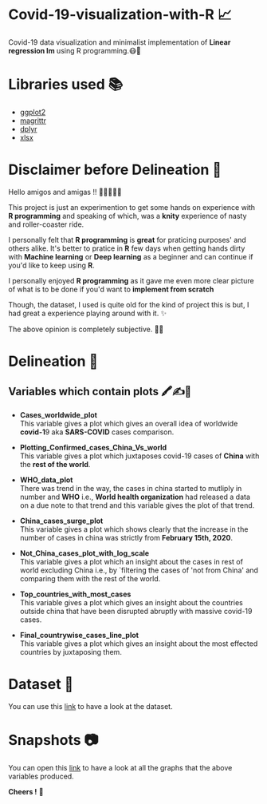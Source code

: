 # Covid-19-visualization-with-R 📈

Covid-19 data visualization and minimalist implementation of **Linear regression lm** using R programming.😷👀

# Libraries used ​📚

- [ggplot2](https://github.com/tidyverse/ggplot2)
- [magrittr](https://github.com/tidyverse/magrittr)
- [dplyr](https://dplyr.tidyverse.org//)
- [xlsx](https://cran.r-project.org/web/packages/xlsx/index.html)

# Disclaimer before Delineation 🔔

Hello amigos and amigas !! 🧑🏻‍🤝‍🧑🏻

This project is just an experimention to get some hands on experience with **R programming** and speaking of which, was a **knity** experience of nasty and roller-coaster ride.

I personally felt that **R programming** is **great** for praticing purposes' and others alike. It's better to pratice in **R** few days when getting hands dirty with **Machine learning** or **Deep learning** as a beginner and can continue if you'd like to keep using **R**.

I personally enjoyed **R programming** as it gave me even more clear picture of what is to be done if you'd want to **implement from scratch**

Though, the dataset, I used is quite old for the kind of project this is but, I had great a experience playing around with it. ✨

The above opinion is completely subjective. 🙌🏻

# Delineation 🧮

## Variables which contain plots 🖍✍📐

- **Cases_worldwide_plot** <br>
  This variable gives a plot which gives an overall idea of worldwide **covid-1**9 aka **SARS-COVID** cases comparison.

- **Plotting_Confirmed_cases_China_Vs_world** <br>
  This variable gives a plot which juxtaposes covid-19 cases of **China** with the **rest of the world**.

- **WHO_data_plot** <br>
  There was trend in the way, the cases in china started to mutliply in number and **WHO** i.e., **World health organization** had released a data on a due note to that trend and this variable gives the plot of that trend.

- **China_cases_surge_plot** <br>
  This variable gives a plot which shows clearly that the increase in the number of cases in china was strictly from **February 15th, 2020**.

- **Not_China_cases_plot_with_log_scale** <br>
  This variable gives a plot which an insight about the cases in rest of world excluding China i.e., by `filtering the cases of 'not from China' and comparing them with the rest of the world.

- **Top_countries_with_most_cases** <br>
  This variable gives a plot which gives an insight about the countries outside china that have been disrupted abruptly with massive covid-19 cases.

- **Final_countrywise_cases_line_plot** <br>
  This variable gives a plot which gives an insight about the most effected countries by juxtaposing them.

# Dataset 💾

You can use this [link](./Data) to have a look at the dataset.

# Snapshots 📷

You can open this [link](./Snapshots) to have a look at all the graphs that the above variables produced.

**Cheers !** 🥂
